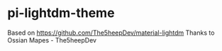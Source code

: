 # pi-lightdm-theme
Based on https://github.com/The5heepDev/material-lightdm
Thanks to Ossian Mapes - The5heepDev 
